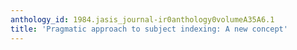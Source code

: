 ```yaml
---
anthology_id: 1984.jasis_journal-ir0anthology0volumeA35A6.1
title: 'Pragmatic approach to subject indexing: A new concept'
---
```

